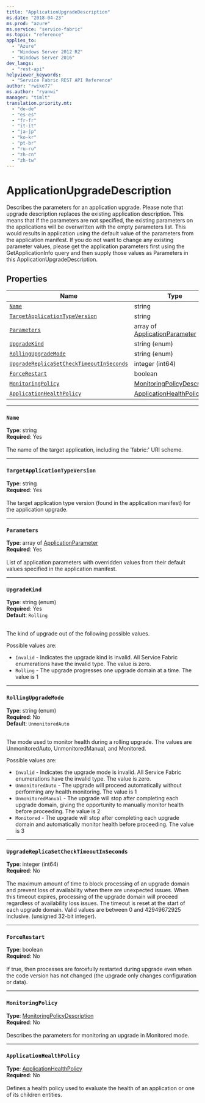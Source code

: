 ```yaml
---
title: "ApplicationUpgradeDescription"
ms.date: "2018-04-23"
ms.prod: "azure"
ms.service: "service-fabric"
ms.topic: "reference"
applies_to: 
  - "Azure"
  - "Windows Server 2012 R2"
  - "Windows Server 2016"
dev_langs: 
  - "rest-api"
helpviewer_keywords: 
  - "Service Fabric REST API Reference"
author: "rwike77"
ms.author: "ryanwi"
manager: "timlt"
translation.priority.mt: 
  - "de-de"
  - "es-es"
  - "fr-fr"
  - "it-it"
  - "ja-jp"
  - "ko-kr"
  - "pt-br"
  - "ru-ru"
  - "zh-cn"
  - "zh-tw"
---
```

# ApplicationUpgradeDescription

Describes the parameters for an application upgrade. Please note that upgrade description replaces the existing application description. This means that if the parameters are not specified, the existing parameters on the applications will be overwritten with the empty parameters list. This would results in application using the default value of the parameters from the application manifest. If you do not want to change any existing parameter values, please get the application parameters first using the GetApplicationInfo query and then supply those values as Parameters in this ApplicationUpgradeDescription.

## Properties
| Name | Type | Required |
| --- | --- | --- |
| [`Name`](#name) | string | Yes |
| [`TargetApplicationTypeVersion`](#targetapplicationtypeversion) | string | Yes |
| [`Parameters`](#parameters) | array of [ApplicationParameter](sfclient-v62-model-applicationparameter.md) | Yes |
| [`UpgradeKind`](#upgradekind) | string (enum) | Yes |
| [`RollingUpgradeMode`](#rollingupgrademode) | string (enum) | No |
| [`UpgradeReplicaSetCheckTimeoutInSeconds`](#upgradereplicasetchecktimeoutinseconds) | integer (int64) | No |
| [`ForceRestart`](#forcerestart) | boolean | No |
| [`MonitoringPolicy`](#monitoringpolicy) | [MonitoringPolicyDescription](sfclient-v62-model-monitoringpolicydescription.md) | No |
| [`ApplicationHealthPolicy`](#applicationhealthpolicy) | [ApplicationHealthPolicy](sfclient-v62-model-applicationhealthpolicy.md) | No |

____
### `Name`
__Type__: string <br/>
__Required__: Yes<br/>
<br/>
The name of the target application, including the 'fabric:' URI scheme.

____
### `TargetApplicationTypeVersion`
__Type__: string <br/>
__Required__: Yes<br/>
<br/>
The target application type version (found in the application manifest) for the application upgrade.

____
### `Parameters`
__Type__: array of [ApplicationParameter](sfclient-v62-model-applicationparameter.md) <br/>
__Required__: Yes<br/>
<br/>
List of application parameters with overridden values from their default values specified in the application manifest.

____
### `UpgradeKind`
__Type__: string (enum) <br/>
__Required__: Yes<br/>
__Default__: `Rolling` <br/>
<br/>


The kind of upgrade out of the following possible values.

Possible values are: 

  - `Invalid` - Indicates the upgrade kind is invalid. All Service Fabric enumerations have the invalid type. The value is zero.
  - `Rolling` - The upgrade progresses one upgrade domain at a time. The value is 1



____
### `RollingUpgradeMode`
__Type__: string (enum) <br/>
__Required__: No<br/>
__Default__: `UnmonitoredAuto` <br/>
<br/>


The mode used to monitor health during a rolling upgrade. The values are UnmonitoredAuto, UnmonitoredManual, and Monitored.

Possible values are: 

  - `Invalid` - Indicates the upgrade mode is invalid. All Service Fabric enumerations have the invalid type. The value is zero.
  - `UnmonitoredAuto` - The upgrade will proceed automatically without performing any health monitoring. The value is 1
  - `UnmonitoredManual` - The upgrade will stop after completing each upgrade domain, giving the opportunity to manually monitor health before proceeding. The value is 2
  - `Monitored` - The upgrade will stop after completing each upgrade domain and automatically monitor health before proceeding. The value is 3



____
### `UpgradeReplicaSetCheckTimeoutInSeconds`
__Type__: integer (int64) <br/>
__Required__: No<br/>
<br/>
The maximum amount of time to block processing of an upgrade domain and prevent loss of availability when there are unexpected issues. When this timeout expires, processing of the upgrade domain will proceed regardless of availability loss issues. The timeout is reset at the start of each upgrade domain. Valid values are between 0 and 42949672925 inclusive. (unsigned 32-bit integer).

____
### `ForceRestart`
__Type__: boolean <br/>
__Required__: No<br/>
<br/>
If true, then processes are forcefully restarted during upgrade even when the code version has not changed (the upgrade only changes configuration or data).

____
### `MonitoringPolicy`
__Type__: [MonitoringPolicyDescription](sfclient-v62-model-monitoringpolicydescription.md) <br/>
__Required__: No<br/>
<br/>
Describes the parameters for monitoring an upgrade in Monitored mode.

____
### `ApplicationHealthPolicy`
__Type__: [ApplicationHealthPolicy](sfclient-v62-model-applicationhealthpolicy.md) <br/>
__Required__: No<br/>
<br/>
Defines a health policy used to evaluate the health of an application or one of its children entities.


